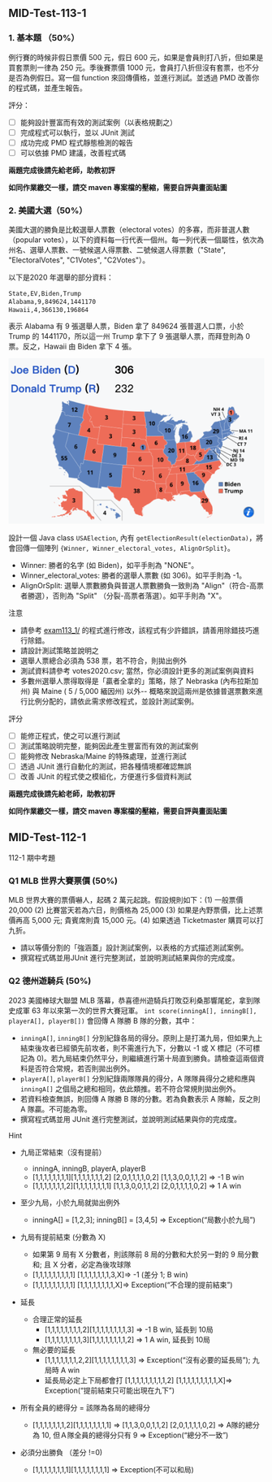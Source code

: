 ## MID-Test-113-1

### 1. 基本題 （50%）
例行賽的時候非假日票價 500 元，假日 600 元，如果是會員則打八折，但如果是買套票則一律為 250 元。季後賽票價 1000 元，會員打八折但沒有套票，也不分是否為例假日。寫一個 function 來回傳價格，並進行測試。並透過 PMD 改善你的程式碼，並產生報告。

評分：
* [ ] 能夠設計豐富而有效的測試案例（以表格規劃之）
* [ ] 完成程式可以執行，並以 JUnit 測試 
* [ ] 成功完成 PMD 程式靜態檢測的報告
* [ ] 可以依據 PMD 建議，改善程式碼

**兩題完成後請先給老師，助教初評**

**如同作業繳交一樣，請交 maven 專案檔的壓縮，需要自評與畫面貼圖**

### 2. 美國大選（50%）

美國大選的勝負是比較選舉人票數（electoral votes）的多寡，而非普選人數（popular votes），以下的資料每一行代表一個州。每一列代表一個屬性，依次為州名、選舉人票數、一號候選人得票數、二號候選人得票數（"State", "ElectoralVotes", "C1Votes", "C2Votes"）。

以下是2020 年選舉的部分資料：
```
State,EV,Biden,Trump
Alabama,9,849624,1441170
Hawaii,4,366130,196864
```
表示 Alabama 有 9 張選舉人票，Biden 拿了 849624 張普選人口票，小於 Trump 的 1441170，所以這一州 Trump 拿下了 9 張選舉人票，而拜登則為 0 票。反之，Hawaii 由 Biden 拿下 4 張。

![](img/votes2020.png)

設計一個 Java class `USAElection`, 內有 `getElectionResult(electionData)`，將會回傳一個陣列 `{Winner, Winner_electoral_votes, AlignOrSplit}`。
* Winner: 勝者的名字 (如 Biden)，如平手則為 "NONE"。
* Winner_electoral_votes: 勝者的選舉人票數 (如 306)。如平手則為 -1。
* AlignOrSplit: 選舉人票數勝負與普選人票數勝負一致則為 "Align"（符合-高票者勝選），否則為 "Split" （分裂-高票者落選）。如平手則為 "X"。

注意
* 請參考 [exam113_1/](./uxx_exam/exam113_1/USAElection.java) 的程式進行修改，該程式有少許錯誤，請善用除錯技巧進行除錯。
* 請設計測試策略並說明之
* 選舉人票總合必須為 538 票，若不符合，則拋出例外
* 測試資料請參考 votes2020.csv; 當然，你必須設計更多的測試案例與資料
* 多數州選舉人票得取得是「贏者全拿的」策略，除了 Nebraska (內布拉斯加州) 與 Maine (
5 / 5,000 緬因州) 以外-- 概略來說這兩州是依據普選票數來進行比例分配的，請依此需求修改程式，並設計測試案例。

評分
* [ ] 能修正程式，使之可以進行測試
* [ ] 測試策略說明完整，能夠因此產生豐富而有效的測試案例
* [ ] 能夠修改 Nebraska/Maine 的特殊處理，並進行測試
* [ ] 透過 JUnit 進行自動化的測試，把各種情境都確認無誤
* [ ] 改善 JUnit 的程式使之模組化，方便進行多個資料測試

**兩題完成後請先給老師，助教初評**

**如同作業繳交一樣，請交 maven 專案檔的壓縮，需要自評與畫面貼圖**

## MID-Test-112-1
112-1 期中考題

### Q1 MLB 世界大賽票價 (50%)

MLB 世界大賽的票價嚇人，起碼 2 萬元起跳。假設規則如下：(1) 一般票價 20,000 (2) 比賽當天若為六日，則價格為 25,000 (3) 如果是內野票價，比上述票價再高 5,000 元; 貴賓席則貴 15,000 元。(4) 如果透過 Ticketmaster 購買可以打九折。

- 請以等價分割的「強涵蓋」設計測試案例，以表格的方式描述測試案例。
- 撰寫程式碼並用JUnit 進行完整測試，並說明測試結果與你的完成度。


### Q2 德州遊騎兵 (50%)

2023 美國棒球大聯盟 MLB 落幕，恭喜德州遊騎兵打敗亞利桑那響尾蛇，拿到隊史成軍 63 年以來第一次的世界大賽冠軍。 `int score(inningA[], inningB[], playerA[], playerB[])` 會回傳 A 隊勝 B 隊的分數，其中：
- `inningA[]`, `inningB[]` 分別紀錄各局的得分。原則上是打滿九局，但如果九上結束後攻者已經領先前攻者，則不需進行九下，分數以 -1 或 X 標記（不可標記為 0)。若九局結束仍然平分，則繼續進行第十局直到勝負。請檢查這兩個資料是否符合常規，若否則拋出例外。
- `playerA[]`, `playerB[]` 分別紀錄兩隊隊員的得分，A 隊隊員得分之總和應與 `inningA[]` 之個局之總和相同，依此類推。若不符合常規則拋出例外。
- 若資料檢查無誤，則回傳 A 隊勝 B 隊的分數。若為負數表示 A 隊輸，反之則 A 隊贏。不可能為零。
- 撰寫程式碼並用 JUnit 進行完整測試，並說明測試結果與你的完成度。

Hint

- 九局正常結束（沒有提前）
    - inningA, inningB, playerA, playerB
    - [1,1,1,1,1,1,1,1][1,1,1,1,1,1,1,2] [2,0,1,1,1,1,0,2] [1,1,3,0,0,1,1,2] => -1 B win
    - [1,1,1,1,1,1,1,2][1,1,1,1,1,1,1,1] [1,1,3,0,0,1,1,2] [2,0,1,1,1,1,0,2] => 1 A win

- 至少九局，小於九局就拋出例外
    - inningA[] = [1,2,3]; inningB[] = [3,4,5] ⇒ Exception(“局數小於九局”)

- 九局有提前結束 (分數為 X)
    - 如果第 9 局有 X 分數者，則該隊前 8 局的分數和大於另一對的 9 局分數和; 且 X 分者，必定為後攻球隊
    - [1,1,1,1,1,1,1,1,1]  [1,1,1,1,1,1,1,3,X]⇒ -1 (差分 1; B win)
    - [1,1,1,1,1,1,1,1,1]  [1,1,1,1,1,1,1,1,X]⇒ Exception(“不合理的提前結束”)

- 延長
    - 合理正常的延長
        - [1,1,1,1,1,1,1,1,2][1,1,1,1,1,1,1,1,3] ⇒ -1 B win, 延長到 10局
        - [1,1,1,1,1,1,1,1,3][1,1,1,1,1,1,1,1,2] ⇒  1 A win, 延長到 10局
    - 無必要的延長
        - [1,1,1,1,1,1,1,2,2][1,1,1,1,1,1,1,1,3] => Exception(“沒有必要的延長局”); 九局時 A win
        - 延長局必定上下局都會打
[1,1,1,1,1,1,1,1,1,2] [1,1,1,1,1,1,1,1,1,X]⇒ Exception(“提前結束只可能出現在九下”)

- 所有全員的總得分 = 該隊為各局的總得分 
    - [1,1,1,1,1,1,1,2][1,1,1,1,1,1,1,1] => 
[1,1,3,0,0,1,1,2] [2,0,1,1,1,1,0,2] 
⇒ A隊的總分為 10, 但Ａ隊全員的總得分只有 9 => Exception(“總分不一致”)

- 必須分出勝負 （差分 !=0)
    - [1,1,1,1,1,1,1,1][1,1,1,1,1,1,1,1] => Exception(不可以和局)